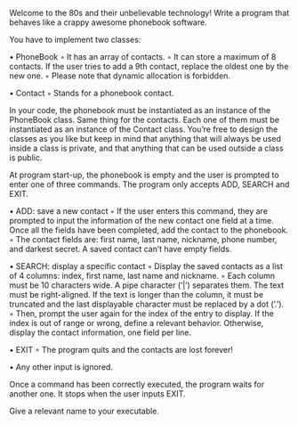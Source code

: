 Welcome to the 80s and their unbelievable technology! Write a program that behaves
like a crappy awesome phonebook software.

You have to implement two classes:

• PhoneBook
	◦ It has an array of contacts.
	◦ It can store a maximum of 8 contacts. If the user tries to add a 9th contact,
	replace the oldest one by the new one.
	◦ Please note that dynamic allocation is forbidden.

• Contact
	◦ Stands for a phonebook contact.

In your code, the phonebook must be instantiated as an instance of the PhoneBook
class. Same thing for the contacts. Each one of them must be instantiated as an instance
of the Contact class. You’re free to design the classes as you like but keep in mind that
anything that will always be used inside a class is private, and that anything that can be
used outside a class is public.

At program start-up, the phonebook is empty and the user is prompted to enter one
of three commands. The program only accepts ADD, SEARCH and EXIT.

• ADD: save a new contact
	◦ If the user enters this command, they are prompted to input the information
	of the new contact one field at a time. Once all the fields have been completed,
	add the contact to the phonebook.
	◦ The contact fields are: first name, last name, nickname, phone number, and
	darkest secret. A saved contact can’t have empty fields.

• SEARCH: display a specific contact
	◦ Display the saved contacts as a list of 4 columns: index, first name, last
	name and nickname.
	◦ Each column must be 10 characters wide. A pipe character (’|’) separates
	them. The text must be right-aligned. If the text is longer than the column,
	it must be truncated and the last displayable character must be replaced by a
	dot (’.’).
	◦ Then, prompt the user again for the index of the entry to display. If the index
	is out of range or wrong, define a relevant behavior. Otherwise, display the
	contact information, one field per line.

• EXIT
	◦ The program quits and the contacts are lost forever!

• Any other input is ignored.

Once a command has been correctly executed, the program waits for another one. It
stops when the user inputs EXIT.

Give a relevant name to your executable.